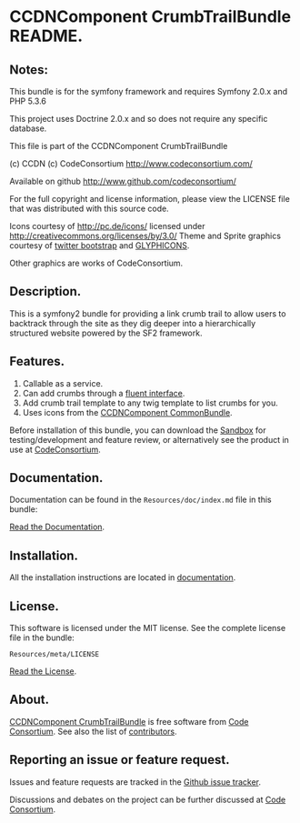 CCDNComponent CrumbTrailBundle README.
======================================

  
## Notes:  
  
This bundle is for the symfony framework and requires Symfony 2.0.x and PHP 5.3.6
  
This project uses Doctrine 2.0.x and so does not require any specific database.
  

This file is part of the CCDNComponent CrumbTrailBundle

(c) CCDN (c) CodeConsortium <http://www.codeconsortium.com/> 

Available on github <http://www.github.com/codeconsortium/>

For the full copyright and license information, please view the LICENSE
file that was distributed with this source code.

Icons courtesy of http://pc.de/icons/ licensed under http://creativecommons.org/licenses/by/3.0/
Theme and Sprite graphics courtesy of [twitter bootstrap](http://twitter.github.com/bootstrap/index.html) and [GLYPHICONS](http://glyphicons.com/).

Other graphics are works of CodeConsortium.

## Description.

This is a symfony2 bundle for providing a link crumb trail to allow users to backtrack through the site as they dig deeper into a hierarchically structured website powered by the SF2 framework.

## Features.

1. Callable as a service.
2. Can add crumbs through a [fluent interface](http://en.wikipedia.org/wiki/Fluent_interface).
3. Add crumb trail template to any twig template to list crumbs for you.
4. Uses icons from the [CCDNComponent CommonBundle](http://github.com/codeconsortium/CommonBundle).

Before installation of this bundle, you can download the [Sandbox](https://github.com/codeconsortium/CCDNSandBox) for testing/development and feature review, or alternatively see the product in use at [CodeConsortium](http://www.codeconsortium.com).

## Documentation.

Documentation can be found in the `Resources/doc/index.md` file in this bundle:

[Read the Documentation](index.md).

## Installation.

All the installation instructions are located in [documentation](install.md).

## License.

This software is licensed under the MIT license. See the complete license file in the bundle:

	Resources/meta/LICENSE

[Read the License](http://github.com/codeconsortium/CrumbTrailBundle/blob/master/Resources/meta/LICENSE).

## About.

[CCDNComponent CrumbTrailBundle](http://github.com/codeconsortium/CrumbTrailBundle) is free software from [Code Consortium](http://www.codeconsortium.com). 
See also the list of [contributors](http://github.com/codeconsortium/CrumbTrailBundle/contributors).

## Reporting an issue or feature request.

Issues and feature requests are tracked in the [Github issue tracker](http://github.com/codeconsortium/CrumbTrailBundle/issues).

Discussions and debates on the project can be further discussed at [Code Consortium](http://www.codeconsortium.com).
